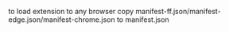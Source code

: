 to load extension to any browser copy manifest-ff.json/manifest-edge.json/manifest-chrome.json to manifest.json